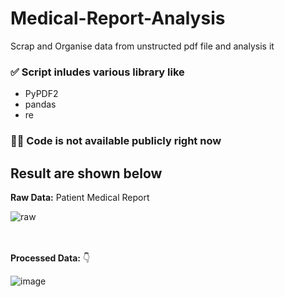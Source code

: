 # Medical-Report-Analysis
Scrap and Organise data from unstructed pdf file and analysis it 
### ✅ Script inludes various library like
- PyPDF2
- pandas
- re

### 👨‍💻 Code is not available publicly right now

## Result are shown below
**Raw Data:** Patient Medical Report

![raw](https://user-images.githubusercontent.com/57096457/197326118-21c4c2a3-b17a-4625-afdb-73c0a15feaaa.png)

<br></br>
**Processed Data:** 👇

![image](https://user-images.githubusercontent.com/57096457/195637476-52ba017b-d127-4156-bf91-6a9652fc5b1b.png)
